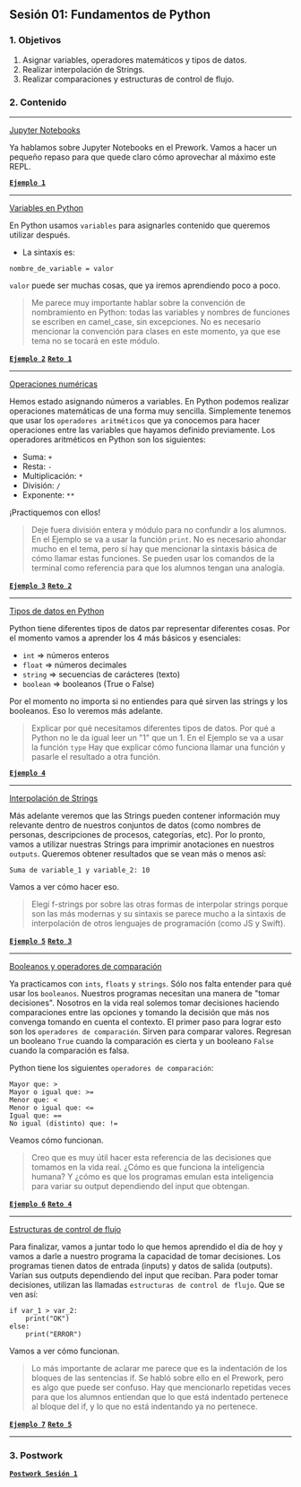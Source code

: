 
## Sesión 01: Fundamentos de Python

### 1. Objetivos

1. Asignar variables, operadores matemáticos y tipos de datos.
2. Realizar interpolación de Strings.
3. Realizar comparaciones y estructuras de control de flujo.

### 2. Contenido

---

<ins>Jupyter Notebooks</ins>

Ya hablamos sobre Jupyter Notebooks en el Prework. Vamos a hacer un pequeño repaso para que quede claro cómo aprovechar al máximo este REPL.

[**`Ejemplo 1`**](Ejemplo-01/notebook_de_practica.ipynb)

---

<ins>Variables en Python</ins>

En Python usamos `variables` para asignarles contenido que queremos utilizar después.

- La sintaxis es:

`nombre_de_variable = valor`

`valor` puede ser muchas cosas, que ya iremos aprendiendo poco a poco.

> Me parece muy importante hablar sobre la convención de nombramiento en Python: todas las variables y nombres de funciones se escriben en camel_case, sin excepciones. No es necesario mencionar la convención para clases en este momento, ya que ese tema no se tocará en este módulo.

[**`Ejemplo 2`**](Ejemplo-02/variables.ipynb)
[**`Reto 1`**](Reto-01/variables.ipynb)

---

<ins>Operaciones numéricas</ins>

Hemos estado asignando números a variables. En Python podemos realizar operaciones matemáticas de una forma muy sencilla. Simplemente tenemos que usar los `operadores aritméticos` que ya conocemos para hacer operaciones entre las variables que hayamos definido previamente. Los operadores aritméticos en Python son los siguientes:

- Suma: `+`
- Resta: `-`
- Multiplicación: `*`
- División: `/`
- Exponente: `**`

¡Practiquemos con ellos!

> Deje fuera división entera y módulo para no confundir a los alumnos. En el Ejemplo se va a usar la función `print`. No es necesario ahondar mucho en el tema, pero sí hay que mencionar la sintaxis básica de cómo llamar estas funciones. Se pueden usar los comandos de la terminal como referencia para que los alumnos tengan una analogía.

[**`Ejemplo 3`**](Ejemplo-03/operaciones_numericas.ipynb)
[**`Reto 2`**](Reto-02/operaciones_numericas.ipynb)

---

<ins>Tipos de datos en Python</ins>

Python tiene diferentes tipos de datos par representar diferentes cosas. Por el momento vamos a aprender los 4 más básicos y esenciales:

- `int` => números enteros
- `float` => números decimales
- `string` => secuencias de carácteres (texto)
- `boolean` => booleanos (True o False)

Por el momento no importa si no entiendes para qué sirven las strings y los booleanos. Eso lo veremos más adelante.

> Explicar por qué necesitamos diferentes tipos de datos. Por qué a Python no le da igual leer un "1" que un 1. En el Ejemplo se va a usar la función `type` Hay que explicar cómo funciona llamar una función y pasarle el resultado a otra función.

[**`Ejemplo 4`**](Ejemplo-04/tipos_de_datos.ipynb)

---

<ins>Interpolación de Strings</ins>

Más adelante veremos que las Strings pueden contener información muy relevante dentro de nuestros conjuntos de datos (como nombres de personas, descripciones de procesos, categorías, etc). Por lo pronto, vamos a utilizar nuestras Strings para imprimir anotaciones en nuestros `outputs`. Queremos obtener resultados que se vean más o menos así:

`Suma de variable_1 y variable_2: 10`

Vamos a ver cómo hacer eso.

> Elegí f-strings por sobre las otras formas de interpolar strings porque son las más modernas y su sintaxis se parece mucho a la sintaxis de interpolación de otros lenguajes de programación (como JS y Swift).

[**`Ejemplo 5`**](Ejemplo-05/interpolacion_de_strings.ipynb)
[**`Reto 3`**](Reto-03/interpolacion_de_strings.ipynb)

---

<ins>Booleanos y operadores de comparación</ins>

Ya practicamos con `ints`, `floats` y `strings`. Sólo nos falta entender para qué usar los `booleanos`. Nuestros programas necesitan una manera de "tomar decisiones". Nosotros en la vida real solemos tomar decisiones haciendo comparaciones entre las opciones y tomando la decisión que más nos convenga tomando en cuenta el contexto. El primer paso para lograr esto son los `operadores de comparación`. Sirven para comparar valores. Regresan un booleano `True` cuando la comparación es cierta y un booleano `False` cuando la comparación es falsa.

Python tiene los siguientes `operadores de comparación`:

```
Mayor que: >
Mayor o igual que: >=
Menor que: <
Menor o igual que: <=
Igual que: ==
No igual (distinto) que: !=
```

Veamos cómo funcionan.

> Creo que es muy útil hacer esta referencia de las decisiones que tomamos en la vida real. ¿Cómo es que funciona la inteligencia humana? Y ¿cómo es que los programas emulan esta inteligencia para variar su output dependiendo del input que obtengan.

[**`Ejemplo 6`**](Ejemplo-06/operadores_de_comparacion.ipynb)
[**`Reto 4`**](Reto-04/operadores_de_comparacion.ipynb)

---

<ins>Estructuras de control de flujo</ins>

Para finalizar, vamos a juntar todo lo que hemos aprendido el día de hoy y vamos a darle a nuestro programa la capacidad de tomar decisiones. Los programas tienen datos de entrada (inputs) y datos de salida (outputs). Varían sus outputs dependiendo del input que reciban. Para poder tomar decisiones, utilizan las llamadas `estructuras de control de flujo`. Que se ven así:

```
if var_1 > var_2:
    print("OK")
else:
    print("ERROR")
```

Vamos a ver cómo funcionan.

> Lo más importante de aclarar me parece que es la indentación de los bloques de las sentencias if. Se habló sobre ello en el Prework, pero es algo que puede ser confuso. Hay que mencionarlo repetidas veces para que los alumnos entiendan que lo que está indentado pertenece al bloque del if, y lo que no está indentando ya no pertenece.

[**`Ejemplo 7`**](Ejemplo-07/estructuras_de_control_de_flujo.ipynb)
[**`Reto 5`**](Reto-05/estructuras_de_control_de_flujo.ipynb)

---

### 3. Postwork

[**`Postwork Sesión 1`**](Postwork/Readme.md)
